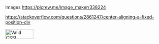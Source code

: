 Images
https://picrew.me/image_maker/338224

https://stackoverflow.com/questions/2861247/center-aligning-a-fixed-position-div


<p>
<a href="http://jigsaw.w3.org/css-validator/check/referer">
    <img style="border:0;width:88px;height:31px"
        src="http://jigsaw.w3.org/css-validator/images/vcss-blue"
        alt="Valid CSS!" />
    </a>
</p>


